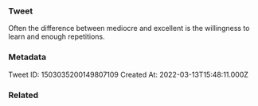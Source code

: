 ### Tweet
Often the difference between mediocre and excellent is the willingness to learn and enough repetitions.

### Metadata
Tweet ID: 1503035200149807109
Created At: 2022-03-13T15:48:11.000Z

### Related

